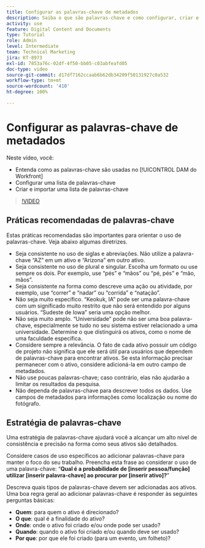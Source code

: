 ```yaml
---
title: Configurar as palavras-chave de metadados
description: Saiba o que são palavras-chave e como configurar, criar e importar uma lista de palavras-chave no [!UICONTROL DAM do Workfront].
activity: use
feature: Digital Content and Documents
type: Tutorial
role: Admin
level: Intermediate
team: Technical Marketing
jira: KT-8973
exl-id: 7853a76c-02df-4f50-bb05-c03abfeafd05
doc-type: video
source-git-commit: d17df7162ccaab6b62db34209f50131927c0a532
workflow-type: tm+mt
source-wordcount: '410'
ht-degree: 100%

---
```


# Configurar as palavras-chave de metadados

Neste vídeo, você:

* Entenda como as palavras-chave são usadas no [!UICONTROL DAM do Workfront]
* Configurar uma lista de palavras-chave
* Criar e importar uma lista de palavras-chave

>[!VIDEO](https://video.tv.adobe.com/v/335236/?quality=12&learn=on&enablevpops)

## Práticas recomendadas de palavras-chave

Estas práticas recomendadas são importantes para orientar o uso de palavras-chave. Veja abaixo algumas diretrizes.

* Seja consistente no uso de siglas e abreviações. Não utilize a palavra-chave “AZ” em um ativo e “Arizona” em outro ativo.
* Seja consistente no uso de plural e singular. Escolha um formato ou use sempre os dois. Por exemplo, use “pés” e “mãos” ou “pé, pés” e “mão, mãos”.
* Seja consistente na forma como descreve uma ação ou atividade, por exemplo, use “correr” e “nadar” ou “corrida” e “natação”.
* Não seja muito específico. “Keokuk, IA” pode ser uma palavra-chave com um significado muito restrito que não será entendido por alguns usuários. “Sudeste de Iowa” seria uma opção melhor.
* Não seja muito amplo. “Universidade” pode não ser uma boa palavra-chave, especialmente se tudo no seu sistema estiver relacionado a uma universidade. Determine o que distinguirá os ativos, como o nome de uma faculdade específica.
* Considere sempre a relevância. O fato de cada ativo possuir um código de projeto não significa que ele será útil para usuários que dependem de palavras-chave para encontrar ativos. Se esta informação precisar permanecer com o ativo, considere adicioná-la em outro campo de metadados.
* Não use poucas palavras-chave; caso contrário, elas não ajudarão a limitar os resultados da pesquisa.
* Não dependa de palavras-chave para descrever todos os dados. Use campos de metadados para informações como localização ou nome do fotógrafo.

## Estratégia de palavras-chave

Uma estratégia de palavras-chave ajudará você a alcançar um alto nível de consistência e precisão na forma como seus ativos são detalhados.

Considere casos de uso específicos ao adicionar palavras-chave para manter o foco do seu trabalho. Preencha esta frase ao considerar o uso de uma palavra-chave: “**Qual é a probabilidade de [inserir pessoa/função] utilizar [inserir palavra-chave] ao procurar por [inserir ativo]?**”

Descreva quais tipos de palavras-chave devem ser adicionadas aos ativos. Uma boa regra geral ao adicionar palavras-chave é responder às seguintes perguntas básicas:

* **Quem**: para quem o ativo é direcionado?
* **O que**: qual é a finalidade do ativo?
* **Onde**: onde o ativo foi criado e/ou onde pode ser usado?
* **Quando**: quando o ativo foi criado e/ou quando deve ser usado?
* **Por que**: por que ele foi criado (para um evento, um folheto)?
